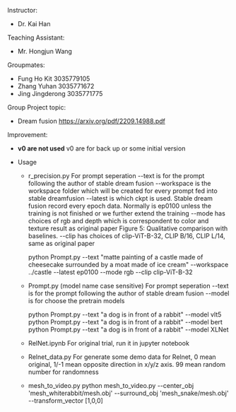 Instructor:
- Dr. Kai Han

Teaching Assistant:
- Mr. Hongjun Wang

Groupmates:
- Fung Ho Kit 3035779105
- Zhang Yuhan 3035771672
- Jing Jingderong 3035771775

Group Project topic:
- Dream fusion https://arxiv.org/pdf/2209.14988.pdf

Improvement:
- **v0 are not used**
v0 are for back up or some initial version

- Usage

  - r_precision.py
  For prompt seperation
  --text is for the prompt following the author of stable dream fusion
  --workspace is the workspace folder which will be created for every prompt fed into stable dreamfusion
  --latest is which ckpt is used. Stable dream fusion record every epoch data. Normally is ep0100 unless the training is not finished or we further extend the training
  --mode has choices of rgb and depth which is correspondent to color and texture result as original paper Figure 5: Qualitative comparison with baselines.
  --clip has choices of clip-ViT-B-32, CLIP B/16, CLIP L/14, same as original paper

    python Prompt.py --text "matte painting of a castle made of cheesecake surrounded by a moat made of ice cream" --workspace ../castle --latest ep0100 --mode rgb --clip clip-ViT-B-32

  - Prompt.py (model name case sensitive)
  For prompt seperation
  --text is for the prompt following the author of stable dream fusion
  --model is for choose the pretrain models

    python Prompt.py --text "a dog is in front of a rabbit" --model vlt5
    python Prompt.py --text "a dog is in front of a rabbit" --model bert
    python Prompt.py --text "a dog is in front of a rabbit" --model XLNet

  - RelNet.ipynb
  For original trial, run it in jupyter notebook

  - Relnet_data.py
  For generate some demo data for Relnet, 0 mean original, 1/-1 mean opposite direction in x/y/z axis. 99 mean random number for randomness

  - mesh_to_video.py
    python mesh_to_video.py --center_obj 'mesh_whiterabbit/mesh.obj' --surround_obj 'mesh_snake/mesh.obj' --transform_vector [1,0,0]
